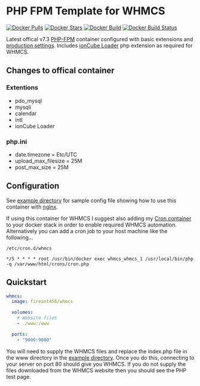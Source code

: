 # PHP FPM Template for WHMCS

[![Docker Pulls](https://img.shields.io/docker/pulls/fireant456/whmcs.svg)](https://hub.docker.com/r/fireant456/whmcs/)
[![Docker Stars](https://img.shields.io/docker/stars/fireant456/whmcs.svg)](https://hub.docker.com/r/fireant456/whmcs/)
[![Docker Build](https://img.shields.io/docker/cloud/automated/fireant456/whmcs)](https://hub.docker.com/r/fireant456/whmcs/)
[![Docker Build Status](https://img.shields.io/docker/cloud/build/fireant456/whmcs)](https://hub.docker.com/r/fireant456/whmcs/)

Latest offical v7.3 [PHP-FPM](https://hub.docker.com/_/php/) container configured with basic extensions and [production settings](https://github.com/php/php-src/blob/master/php.ini-production). Includes [ionCube Loader](https://www.ioncube.com/loaders.php) php extension as required for WHMCS.

## Changes to offical container

### Extentions

- pdo_mysql
- mysqli
- calendar
- intl
- ionCube Loader

### php.ini

- date.timezone = Etc/UTC
- upload_max_filesize = 25M
- post_max_size = 25M

## Configuration

See [example directory](https://github.com/Fireant456/docker-WHMCS/tree/master/example) for sample config file showing how to use this container with [nginx](https://hub.docker.com/_/nginx/).

If using this container for WHMCS I suggest also adding my [Cron container](https://github.com/Fireant456/docker-PHP-Cron/) to your docker stack in order to enable required WHMCS automation. Alternatively you can add a cron job to your host machine like the following...

`/etc/cron.d/whmcs`

```
*/5 * * * * root /usr/bin/docker exec whmcs_whmcs_1 /usr/local/bin/php -q /var/www/html/crons/cron.php

```

## Quickstart

```yml
whmcs:
  image: fireant456/whmcs

  volumes:
    # Website files
    - ./www:/www

  ports:
    - "9000:9000"
```

You will need to supply the WHMCS files and replace the index.php file in the www directory in the [example directory](https://github.com/Fireant456/docker-WHMCS/tree/master/example). Once you do this, connecting to your server on port 80 should give you WHMCS. If you do not supply the files downloaded from the WHMCS website then you should see the PHP test page.
